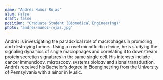 ```yaml
---
name: "Andrés Muñoz Rojas"
alum: False
draft: false
position: "Graduate Student (Biomedical Engineering)"
photo: "andres-munoz-rojas.jpg"
---
```


Andrés is investigating the paradoxical role of macrophages in promoting and
destroying tumors. Using a novel microfluidic device, he is studying the
signaling dynamics of single macrophages and correlating it to downstream
protein secretion signatures in the same single cell. His interests include
cancer immunology, microscopy, systems biology and signal transduction. Andrés
received his Bachelor’s degree in Bioengineering from the University of
Pennsylvania with a minor in Music.

